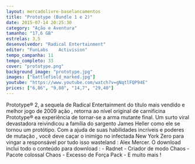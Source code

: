 ```yaml
---
layout: mercadolivre-baselancamentos
title: "Prototype (Bundle 1 e 2)"
date: 2015-07-14 20:25:30
category: "Ação e Aventura"
tamanho: "17,6 GB"
estrelas: 3,5
desenvolvedor: "Radical Entertainment"
editor: "FunLabs	Activision"
tempo_campanha: 11
tempo_completo: 33
cover: "prototype.png"
background_image: "prototype.jpg"
images: ["battlefield_marked.jpg"]
youtube: "https://www.youtube.com/watch?v=gNqtlFQP94E"
prices: ["6,86", "9,80", "14,7", "29,40"]
---
```


Prototype® 2, a sequela de Radical Entertainment do título mais vendido e melhor jogo de 2009 ação , retorna ao nível original de carnificina Prototype® ea experiência de tornar-se a arma mutante final. Um surto viral devastadora reivindicou a família do sargento James Heller como ele se tornou um protótipo. Com a ajuda de suas habilidades incríveis e poderes de mutação , você deve caçar o inimigo no infectada New York Zero para vingar a responsável por tudo isso wasteland : Alex Mercer. O download inclui todo o conteúdo para download : - Radnet - Criador de modo Chaos - Pacote colossal Chaos - Excesso de Força Pack - E muito mais !
